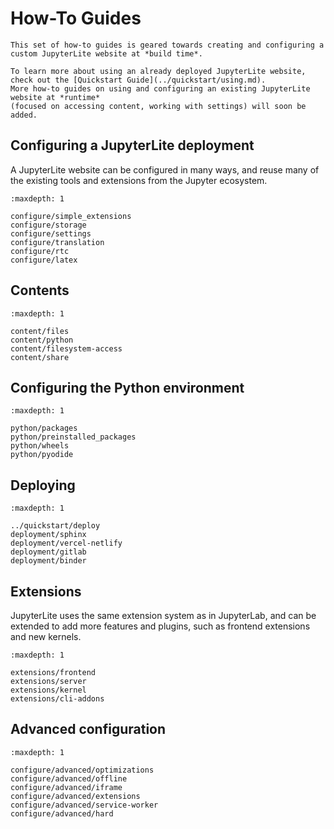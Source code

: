 # How-To Guides

```{note}
This set of how-to guides is geared towards creating and configuring a custom JupyterLite website at *build time*.

To learn more about using an already deployed JupyterLite website, check out the [Quickstart Guide](../quickstart/using.md).
More how-to guides on using and configuring an existing JupyterLite website at *runtime*
(focused on accessing content, working with settings) will soon be added.
```

## Configuring a JupyterLite deployment

A JupyterLite website can be configured in many ways, and reuse many of the existing
tools and extensions from the Jupyter ecosystem.

```{toctree}
:maxdepth: 1

configure/simple_extensions
configure/storage
configure/settings
configure/translation
configure/rtc
configure/latex
```

## Contents

```{toctree}
:maxdepth: 1

content/files
content/python
content/filesystem-access
content/share
```

## Configuring the Python environment

```{toctree}
:maxdepth: 1

python/packages
python/preinstalled_packages
python/wheels
python/pyodide
```

## Deploying

```{toctree}
:maxdepth: 1

../quickstart/deploy
deployment/sphinx
deployment/vercel-netlify
deployment/gitlab
deployment/binder
```

## Extensions

JupyterLite uses the same extension system as in JupyterLab, and can be extended to add
more features and plugins, such as frontend extensions and new kernels.

```{toctree}
:maxdepth: 1

extensions/frontend
extensions/server
extensions/kernel
extensions/cli-addons
```

## Advanced configuration

```{toctree}
:maxdepth: 1

configure/advanced/optimizations
configure/advanced/offline
configure/advanced/iframe
configure/advanced/extensions
configure/advanced/service-worker
configure/advanced/hard
```
